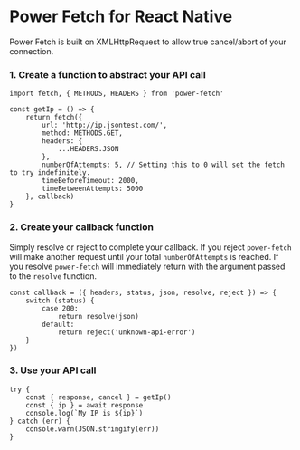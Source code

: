 # Power Fetch for React Native

Power Fetch is built on XMLHttpRequest to allow true cancel/abort of your connection.

### 1. Create a function to abstract your API call

```
import fetch, { METHODS, HEADERS } from 'power-fetch'

const getIp = () => {
    return fetch({
        url: 'http://ip.jsontest.com/',
        method: METHODS.GET,
        headers: {
            ...HEADERS.JSON
        },
        numberOfAttempts: 5, // Setting this to 0 will set the fetch to try indefinitely.
        timeBeforeTimeout: 2000,
        timeBetweenAttempts: 5000
    }, callback)
}
```

### 2. Create your callback function
Simply resolve or reject to complete your callback. If you reject `power-fetch` will make another request until your total `numberOfAttempts` is reached. If you resolve `power-fetch` will immediately return with the argument passed to the `resolve` function.
```
const callback = ({ headers, status, json, resolve, reject }) => {
    switch (status) {
        case 200:
            return resolve(json)
        default:
            return reject('unknown-api-error')
    }
})
```

### 3. Use your API call

```
try {
    const { response, cancel } = getIp()
    const { ip } = await response
    console.log(`My IP is ${ip}`)
} catch (err) {
    console.warn(JSON.stringify(err))
}
```
